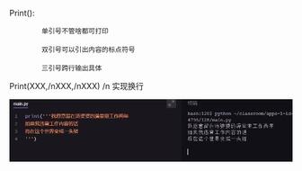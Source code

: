 Print():  
  
            单引号不管啥都可打印

            双引号可以引出内容的标点符号

	        三引号跨行输出具体


Print(XXX,/nXXX,/nXXX) 
/n 实现换行


![图片标题]( ./image/print01.png "图片链接")


